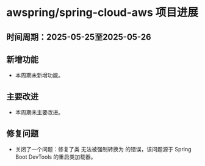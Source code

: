 # awspring/spring-cloud-aws 项目进展

## 时间周期：2025-05-25至2025-05-26

## 新增功能
- 本周期未新增功能。

## 主要改进
- 本周期未主要改进。

## 修复问题
- 关闭了一个问题：修复了类 <DynamoDBBean> 无法被强制转换为 <DynamoDBBean> 的错误，该问题源于 Spring Boot DevTools 的重启类加载器。